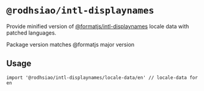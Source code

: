 # `@rodhsiao/intl-displaynames`

Provide minified version of [@formatjs/intl-displaynames](https://formatjs.io/docs/polyfills/intl-displaynames/) locale data with patched languages.

Package version matches @formatjs major version

## Usage

```
import '@rodhsiao/intl-displaynames/locale-data/en' // locale-data for en
```
